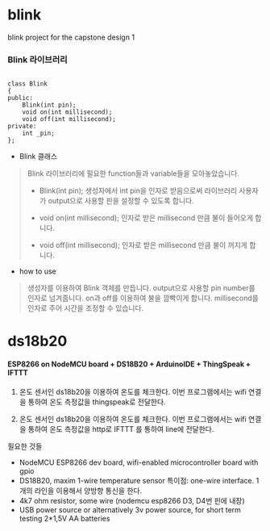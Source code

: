 # blink
blink project for the capstone design 1


### Blink 라이브러리
<pre><code>
class Blink
{
public:
    Blink(int pin);
    void on(int millisecond);
    void off(int millisecond);
private:
    int _pin;
};
</code></pre>

* Blink 클래스
> Blink 라이브러리에 필요한 function들과 variable들을 모아놓았습니다.
> * Blink(int pin);
> 생성자에서 int pin을 인자로 받음으로써 라이브러리 사용자가 output으로 사용할 핀을 설정할 수 있도록 합니다.
>
> * void on(int millisecond);
> 인자로 받은 millisecond 만큼 불이 들어오게 합니다.
> * void off(int millisecond);
> 인자로 받은 millisecond 만큼 불이 꺼지게 합니다.

* how to use
> 생성자를 이용하여 Blink 객체를 만듭니다.
> output으로 사용할 pin number를 인자로 넘겨줍니다.
> on과 off를 이용하여 불을 깜빡이게 합니다.
> millisecond를 인자로 주어 시간을 조정할 수 있습니다.


# ds18b20

#### ESP8266 on NodeMCU board + DS18B20 + ArduinoIDE + ThingSpeak + IFTTT

1. 온도 센서인 ds18b20을 이용하여 온도를 체크한다. 이번 프로그램에서는 wifi 연결을 통하여 온도 측정값을 thingspeak로 전달한다.

2. 온도 센서인 ds18b20을 이용하여 온도를 체크한다. 이번 프로그램에서는 wifi 연결을 통하여 온도 측정값을 http로 IFTTT 를 통하여 line에 전달한다.


필요한 것들
* NodeMCU ESP8266 dev board, wifi-enabled microcontroller board with gpio
* DS18B20, maxim 1-wire temperature sensor
특이점: one-wire interface. 1개의 라인을 이용해서 양방향 통신을 한다.
* 4k7 ohm resistor, some wire
(nodemcu esp8266 D3, D4번 핀에 내장)
* USB power source or alternatively 3v power source, for short term testing 2*1,5V AA batteries
